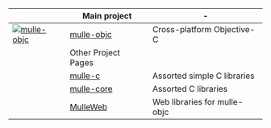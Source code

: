 |                                  |     Main project                              |-|
|---------------------------------------------------|------------------------------|-|
|[![mulle-objc](https://avatars1.githubusercontent.com/u/23309093?s=48&v=4)](https://mulle-objc.github.io/) | [mulle-objc](//mulle-objc.github.io)                   | Cross-platform Objective-C   |
| | Other Project Pages                    
| |[mulle-c](//mulle-c.github.io/)                   | Assorted simple C libraries  |
| |[mulle-core](//mulle-core.github.io/)             | Assorted C libraries         |
| |[MulleWeb](//MulleWeb.github.io/)                 | Web libraries for mulle-objc | 
